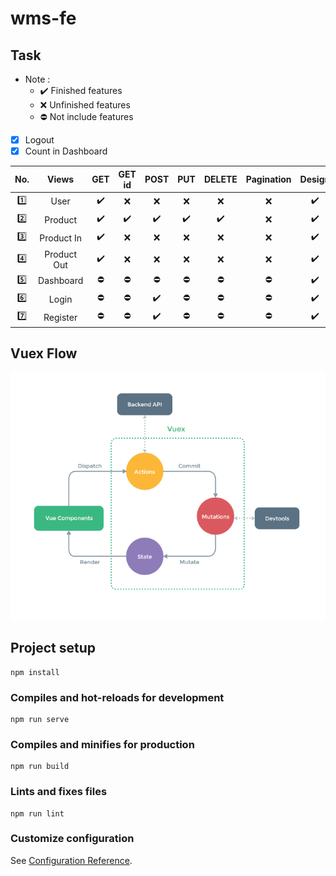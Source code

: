 # wms-fe

## Task

- Note :
    - :heavy_check_mark: Finished features
    - :x: Unfinished features
    - :no_entry: Not include features

- [x] Logout
- [x] Count in Dashboard

| No.     | Views       | GET                | GET id             | POST               | PUT                | DELETE             | Pagination | Design             | Modals             | Alert      |
| :-----: | :---------: | :----------------: | :----------------: | :----------------: | :----------------: | :----------------: | :--------: | :----------------: | :----------------: | :--------: |
| :one:   | User        | :heavy_check_mark: | :x:                | :x:                | :x:                | :x:                | :x:        | :heavy_check_mark: | :heavy_check_mark: | :x:        |
| :two:   | Product     | :heavy_check_mark: | :heavy_check_mark: | :heavy_check_mark: | :heavy_check_mark: | :heavy_check_mark: | :x:        | :heavy_check_mark: | :heavy_check_mark: | :x:        |
| :three: | Product In  | :heavy_check_mark: | :x:                | :x:                | :x:                | :x:                | :x:        | :heavy_check_mark: | :heavy_check_mark: | :x:        |
| :four:  | Product Out | :heavy_check_mark: | :x:                | :x:                | :x:                | :x:                | :x:        | :heavy_check_mark: | :heavy_check_mark: | :x:        |
| :five:  | Dashboard   | :no_entry:         | :no_entry:         | :no_entry:         | :no_entry:         | :no_entry:         | :no_entry: | :heavy_check_mark: | :no_entry:         | :x:        |
| :six:   | Login       | :no_entry:         | :no_entry:         | :heavy_check_mark: | :no_entry:         | :no_entry:         | :no_entry: | :heavy_check_mark: | :no_entry:         | :x:        |
| :seven: | Register    | :no_entry:         | :no_entry:         | :heavy_check_mark: | :no_entry:         | :no_entry:         | :no_entry: | :heavy_check_mark: | :no_entry:         | :x:        |

## Vuex Flow

![Flow](./vuex.png)

## Project setup
```
npm install
```

### Compiles and hot-reloads for development
```
npm run serve
```

### Compiles and minifies for production
```
npm run build
```

### Lints and fixes files
```
npm run lint
```

### Customize configuration
See [Configuration Reference](https://cli.vuejs.org/config/).
